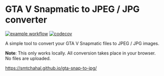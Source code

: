 # GTA V Snapmatic to JPEG / JPG converter

[![example workflow](https://github.com/smtchahal/gta-snap-to-jpg/actions/workflows/build-test.yml/badge.svg)](https://github.com/smtchahal/gta-snap-to-jpg/actions/workflows/build-test.yml)
[![codecov](https://codecov.io/gh/smtchahal/gta-snap-to-jpg/branch/master/graph/badge.svg)](https://codecov.io/gh/smtchahal/gta-snap-to-jpg)

A simple tool to convert your GTA V Snapmatic files to JPEG / JPG images.

**Note**: This only works locally. All conversion takes place in your browser. No files are uploaded.

https://smtchahal.github.io/gta-snap-to-jpg/
